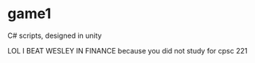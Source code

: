 # game1
C# scripts, designed in unity 

LOL I BEAT WESLEY IN FINANCE
because you did not study for cpsc 221 
